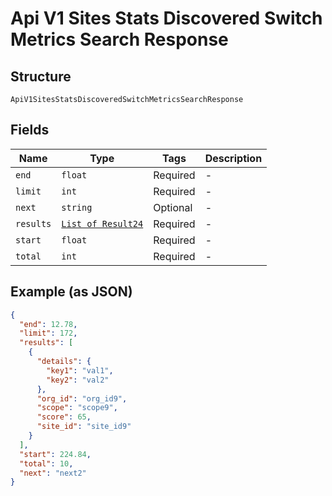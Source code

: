
# Api V1 Sites Stats Discovered Switch Metrics Search Response

## Structure

`ApiV1SitesStatsDiscoveredSwitchMetricsSearchResponse`

## Fields

| Name | Type | Tags | Description |
|  --- | --- | --- | --- |
| `end` | `float` | Required | - |
| `limit` | `int` | Required | - |
| `next` | `string` | Optional | - |
| `results` | [`List of Result24`](../../doc/models/result-24.md) | Required | - |
| `start` | `float` | Required | - |
| `total` | `int` | Required | - |

## Example (as JSON)

```json
{
  "end": 12.78,
  "limit": 172,
  "results": [
    {
      "details": {
        "key1": "val1",
        "key2": "val2"
      },
      "org_id": "org_id9",
      "scope": "scope9",
      "score": 65,
      "site_id": "site_id9"
    }
  ],
  "start": 224.84,
  "total": 10,
  "next": "next2"
}
```

